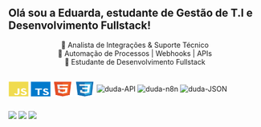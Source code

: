 ## Olá sou a Eduarda, estudante de Gestão de T.I e Desenvolvimento Fullstack!

<p align="center">
  🔹 Analista de Integrações & Suporte Técnico <br>
  🔹 Automação de Processos | Webhooks | APIs <br>
  🔹 Estudante de Desenvolvimento Fullstack <br>
</p>

<div style="display: inline_block"><br>
  <img align="center" alt="duda-Js" height="30" width="40" src="https://raw.githubusercontent.com/devicons/devicon/master/icons/javascript/javascript-plain.svg">
  <img align="center" alt="duda-Ts" height="30" width="40" src="https://raw.githubusercontent.com/devicons/devicon/master/icons/typescript/typescript-plain.svg">
  <img align="center" alt="duda-HTML" height="30" width="40" src="https://raw.githubusercontent.com/devicons/devicon/master/icons/html5/html5-original.svg">
  <img align="center" alt="duda-CSS" height="30" width="40" src="https://raw.githubusercontent.com/devicons/devicon/master/icons/css3/css3-original.svg">
  <img align="center" alt="duda-API" height="30" width="40" src="https://cdn-icons-png.flaticon.com/128/6062/6062640.png">
  <img align="center" alt="duda-n8n" height="30" width="40" src="https://n8n.io/n8n-logo.png">
  <img align="center" alt="duda-JSON" height="30" width="40" src="https://cdn-icons-png.flaticon.com/128/136/136525.png">
</div>

  
  ##
 
<div> 
  <a href="https://instagram.com/hey_dudsb" target="_blank"><img src="https://img.shields.io/badge/-Instagram-%23E4405F?style=for-the-badge&logo=instagram&logoColor=white" target="_blank"></a>
  <a href = "mailto:eduardaburityg@gmail.com"><img src="https://img.shields.io/badge/-Gmail-%23333?style=for-the-badge&logo=gmail&logoColor=white" target="_blank"></a>
  <a href="https://www.linkedin.com/in/eduarda-gonçalves-bb243a1a3" target="_blank"><img src="https://img.shields.io/badge/-LinkedIn-%230077B5?style=for-the-badge&logo=linkedin&logoColor=white" target="_blank"></a> 
  
</div>
